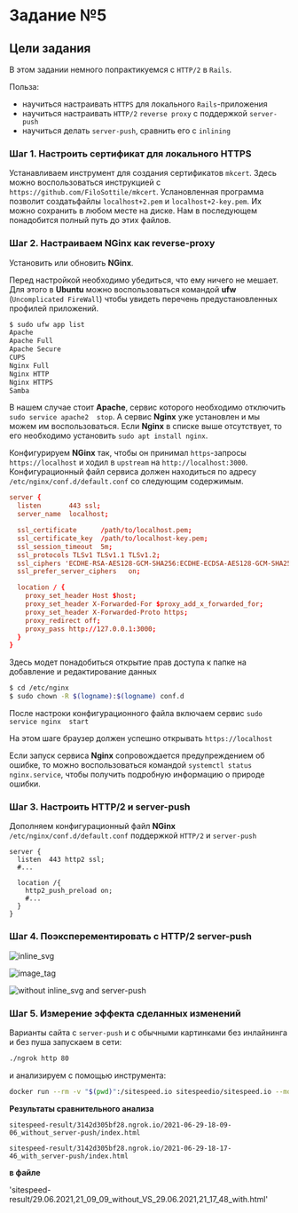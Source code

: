 # Задание №5

## Цели задания

В этом задании немного попрактикуемся с `HTTP/2` в `Rails`.

Польза:

- научиться настраивать `HTTPS` для локального `Rails`-приложения
- научиться настраивать `HTTP/2` `reverse proxy` с поддержкой `server-push`
- научиться делать `server-push`, сравнить его с `inlining`

### Шаг 1. Настроить сертификат для локального HTTPS

Устанавливаем инструмент для создания сертификатов `mkcert`. Здесь можно воспользоваться инструкцией с `https://github.com/FiloSottile/mkcert`. Услановленная программа позволит создатьфайлы `localhost+2.pem`  и `localhost+2-key.pem`. Их можно сохранить в любом месте на диске. Нам в последующем понадобится полный путь до этих файлов.

### Шаг 2. Настраиваем NGinx как reverse-proxy

Установить или обновить **NGinx**.

Перед настройкой  необходимо убедиться, что ему ничего не мешает. Для этого в **Ubuntu** можно воспользоваться командой **ufw** (`Uncomplicated FireWall`) чтобы увидеть перечень предустановленных профилей приложений. 
```bash
$ sudo ufw app list
Apache
Apache Full
Apache Secure
CUPS
Nginx Full
Nginx HTTP
Nginx HTTPS
Samba
```

В нашем случае стоит **Apache**, сервис которого необходимо отключить `sudo service apache2  stop`. А сервис **Nginx** уже установлен и мы можем им воспользоваться. Если **Nginx** в списке выше отсутствует, то его необходимо установить `sudo apt install nginx`.

Конфигурируем **NGinx** так, чтобы он принимал `https`-запросы `https://localhost` и ходил в `upstream` на `http://localhost:3000`. Конфигурационный файл сервиса должен находиться по адресу `/etc/nginx/conf.d/default.conf` со следующим содержимым.

```conf
server {
  listen       443 ssl;
  server_name  localhost;

  ssl_certificate      /path/to/localhost.pem;
  ssl_certificate_key  /path/to/localhost-key.pem;
  ssl_session_timeout  5m;
  ssl_protocols TLSv1 TLSv1.1 TLSv1.2;
  ssl_ciphers 'ECDHE-RSA-AES128-GCM-SHA256:ECDHE-ECDSA-AES128-GCM-SHA256:ECDHE-RSA-AES256-GCM-SHA384:ECDHE-ECDSA-AES256-GCM-SHA384:DHE-RSA-AES128-GCM-SHA256:DHE-DSS-AES128-GCM-SHA256:kEDH+AESGCM:ECDHE-RSA-AES128-SHA256:ECDHE-ECDSA-AES128-SHA256:ECDHE-RSA-AES128-SHA:ECDHE-ECDSA-AES128-SHA:ECDHE-RSA-AES256-SHA384:ECDHE-ECDSA-AES256-SHA384:ECDHE-RSA-AES256-SHA:ECDHE-ECDSA-AES256-SHA:DHE-RSA-AES128-SHA256:DHE-RSA-AES128-SHA:DHE-DSS-AES128-SHA256:DHE-RSA-AES256-SHA256:DHE-DSS-AES256-SHA:DHE-RSA-AES256-SHA:AES128-GCM-SHA256:AES256-GCM-SHA384:AES128-SHA256:AES256-SHA256:AES128-SHA:AES256-SHA:AES:DES-CBC3-SHA:!RC4:!aNULL:!eNULL:!MD5:!EXPORT:!EXP:!LOW:!SEED:!CAMELLIA:!IDEA:!PSK:!SRP:!SSLv:!aECDH:!EDH-DSS-DES-CBC3-SHA:!EDH-RSA-DES-CBC3-SHA:!KRB5-DES-CBC3-SHA';
  ssl_prefer_server_ciphers   on;

  location / {
    proxy_set_header Host $host;
    proxy_set_header X-Forwarded-For $proxy_add_x_forwarded_for;
    proxy_set_header X-Forwarded-Proto https;
    proxy_redirect off;
    proxy_pass http://127.0.0.1:3000;
  }
}
```
Здесь модет понадобиться открытие прав доступа к папке на добавление и редактирование данных
```bash
$ cd /etc/nginx
$ sudo chown -R $(logname):$(logname) conf.d
```

После настроки конфигурационного файла включаем сервис `sudo service nginx  start`

На этом шаге браузер должен успешно открывать `https://localhost`

Если запуск сервиса **Nginx** сопровождается предупреждением об ошибке, то можно воспользоваться командой `systemctl status nginx.service`, чтобы получить подробную информацию о природе ошибки.

### Шаг 3. Настроить HTTP/2 и server-push

Дополняем конфигурационный файл **NGinx** `/etc/nginx/conf.d/default.conf`  поддержкой `HTTP/2` и `server-push`

```
server {
  listen  443 http2 ssl;
  #...

  location /{
    http2_push_preload on;
    #...
  }
}
```

### Шаг 4. Поэксперементировать с HTTP/2 server-push

![inline_svg](https://github.com/rubygitflow/rails-optimization-task5/raw/profiler5/sitespeed-result/inline_svg_2021-06-29_20-23-23.png)

![image_tag](https://github.com/rubygitflow/rails-optimization-task5/raw/profiler5/sitespeed-result/image_tag_2021-06-29_20-25-23.png)

![without inline_svg and server-push](https://github.com/rubygitflow/rails-optimization-task5/raw/profiler5/sitespeed-result/without_inline_svg_server-push_2021-06-29_20-27-23.png)


### Шаг 5. Измерение эффекта сделанных изменений

Варианты сайта с `server-push` и с обычными картинками без инлайнинга и без пуша запускаем в сети:
```bash
./ngrok http 80
```

и анализируем с помощью инструмента:
```bash
docker run --rm -v "$(pwd)":/sitespeed.io sitespeedio/sitespeed.io --mobile -n 5 --preUrl https://host.docker.internal/ https://host.docker.internal/
```


**Результаты сравнительного анализа**

`sitespeed-result/3142d305bf28.ngrok.io/2021-06-29-18-09-06_without_server-push/index.html`

`sitespeed-result/3142d305bf28.ngrok.io/2021-06-29-18-17-46_with_server-push/index.html`

**в файле**

'sitespeed-result/29.06.2021,21_09_09_without_VS_29.06.2021,21_17_48_with.html'
